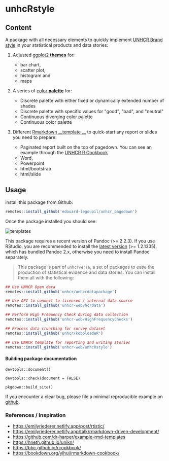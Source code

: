 # unhcRstyle

## Content 

A package with all necessary elements to quickly implement [UNHCR Brand style](https://intranet.unhcr.org/content/dam/unhcr/intranet/staff%20support/strategic/documents/english/branded-templates/main/Accessing%20UNHCR%20Brand%20Compliant%20Templates%20user%20guide.pdf) in your statistical products and data stories: 

1. Adjusted [ggplot2 __themes__](https://ggplot2.tidyverse.org/reference/theme.html) for:
   * bar chart,
   * scatter plot,
   * histogram and
   * maps
 
2. A series of [color __palette__](http://www.cookbook-r.com/Graphs/Colors_(ggplot2)/) for: 
 
   * Discrete palette with either fixed or dynamically extended number of shades
   * Discrete palette with specific values for "good", "bad", and "neutral"
   * Continuous diverging color palette
   * Continuous color palette 
 
3. Different [Rmarkdown __template __](https://bookdown.org/yihui/rmarkdown/document-templates.html) to quick-start any report or slides you need to prepare:
   * Paginated report built on the top of pagedown. You can see an example through the  [UNHCR R Cookbook](https://edouard-legoupil.github.io/unhcr_pagedown/inst/examples/How_to_quickly_produce_statistical_reports.html)
   * Word,
   * Powerpoint
   * html/bootstrap
   * html/slide
 

## Usage 

install this package from Github:

```r
remotes::install_github('edouard-legoupil/unhcr_pagedown')
```

Once the package installed you should see:

![templates](https://imgur.com/a/SLxZXqA)


This package requires a recent version of Pandoc (>= 2.2.3). If you use RStudio, you are recommended to install the [latest version](https://rstudio.com/products/rstudio/download/) (>= 1.2.1335), which has bundled Pandoc 2.x, otherwise you need to install Pandoc separately.


> This package is part of `unhcrverse`, a set of packages to ease the production of statistical evidence and data stories. You can install them all with the following:

```r
## Use UNHCR Open data
remotes::install_github('unhcr/unhcrdatapackage')

## Use API to connect to licensed / internal data source
remotes::install_github('unhcr-web/hcrdata')

## Perform High Frequency Check during data collection
remotes::install_github('unhcr-web/HighFrequencyChecks')

## Process data crunching for survey dataset
remotes::install_github('unhcr/koboloadeR')

## Use UNHCR template for reporting and writing stories
remotes::install_github('unhcr-web/unhcRstyle')
```

#### Building package documentation 

`devtools::document()`

`devtools::check(document = FALSE)`

`pkgdown::build_site()`


If you encounter a clear bug, please file a minimal reproducible example on [github](https://github.com/edouard-legoupil/unhcr_pagedown/issues). 

### References / Inspiration

 * https://emilyriederer.netlify.app/post/rtistic/
 * https://emilyriederer.netlify.app/talk/rmarkdown-driven-development/
 * https://github.com/dr-harper/example-rmd-templates
 * https://hneth.github.io/unikn/
 * https://bbc.github.io/rcookbook/
 * https://bookdown.org/yihui/rmarkdown-cookbook/
 

